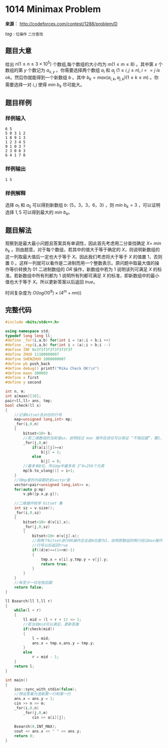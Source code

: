 # 1014  Minimax Problem

**来源**： http://codeforces.com/contest/1288/problem/D

$tag$ : `位操作` `二分查找` 



## 题目大意

给出 $n(1≤n≤3×10^5)$ 个数组,每个数组的大小均为 $m(1≤m≤8)$ 。其中第 $x$ 个数组的第 $y$ 个数记为 $a_{x,y}$ 。你需要选择两个数组 $a_i$ 和 $a_j$ $(1≤i,j≤n),i==j$ $is$ $ok$。然后你就能得到一个新数组 $b$ 。其中 $b_k=max(a_{i,k},a_{j,k})(1≤k≤m)$ 。你需要选择一对 $i,j$ 使得 $min$ $b_k$ 尽可能大。   

## 题目样例

### 样例输入

```
6 5
5 0 3 1 2
1 8 9 1 3
1 2 3 4 5
9 1 0 3 7
2 3 0 6 3
6 4 1 7 0
```

### 样例输出

```
1 5
```

### 样例解释

选择 $a_1$ 和 $a_5$ 可以得到新数组 $b:$ $\{5，3，3，6，3\}$ ，则 $min$ $b_k=3$ ，可以证明选择 $1,5$ 可以得到最大的 $min$ $b_k$。

## 题目解法

观察到是最大最小问题且答案具有单调性，因此首先考虑用二分查找确定 $X=$ $min$ $b_k$ 。则由题意，对于每个数组，若其中的值大于等于确定的 $X$，则说明新数组的这一列取最大值后一定也大于等于 $X$。因此我们考虑将大于等于 $X$ 的值置 $1$，否则置 $0$ 。这样一列就可以看作是二进制而用一个整数表示。原问题中取最大值的操作等价转换为 $01$ 二进制数组的 $OR$ 操作，新数组中若为 $1$ 说明该列可满足 $X$ 的标准。若新数组中所有列都为 $1$ 说明所有列都可满足 $X$ 的标准，即新数组中的最小值也大于等于 $X$。所以更新答案以后返回 $true$。

时间复杂度为 $O(log(10^9)×(4^m+nm))$ 

## 完整代码

```c++
#include <bits/stdc++.h>

using namespace std;
typedef long long ll;
#define _for(i,a,b) for(int i = (a);i < b;i ++)
#define _rep(i,a,b) for(int i = (a);i > b;i --)
#define INF 0x3f3f3f3f3f3f3f3f
#define ZHUO 11100000007
#define SHENZHUO 1000000007
#define pb push_back
#define debug() printf("Miku Check OK!\n")
#define maxn 300003
#define x first
#define y second

int n, m;
int a[maxn][10];
pair<ll,ll> ans, tmp;
bool check(ll x)
{
	//记录bitset及对应的行号
    map<unsigned long,int> mp;
	_for(i,0,n)
	{
		bitset<10> b;
        //若二维数组的当前值≥x，说明经过 max 操作后该位可以保证 “不拖后腿”，置1，否则置0
		_for(j,0,m)
			if(a[i][j]>=x)
				b[j] = 1;
			else
				b[j] = 0;
        //最多有8位，所以mp中最多有 2^8=256个元素
		mp[b.to_ulong()] = i+1;
	}
	//将mp里的内容都扔到vector里
	vector<pair<unsigned long,int>> v;
	for(auto p:mp)
		v.pb({p.x,p.y});
	
    //二维循环枚举 bitset 集
	int sz = v.size();
	_for(i,0,sz)
	{
		bitset<10> d(v[i].x);
		_for(j,0,sz)
		{
			bitset<10> e(v[j].x);
            //若两个bitset进行OR操作后全部m位都为1，说明原数组的两行经过max操作后每个数都≥x，因此记录
            //行号以后返回true
			if((d|e)==(1<<m)-1)
			{
				tmp.x = v[i].y,tmp.y = v[j].y;
				return true;
			}
		}
	}
    //有至少一位在拖后腿
	return false;
}

ll Bsearch(ll l,ll r)
{
	while(l < r)
	{
		ll mid = (l + r + 1) >> 1;
        //若当前mid可以满足，更新答案
		if(check(mid))
		{
			l = mid;
			ans.x = tmp.x,ans.y = tmp.y;
		}
		else
			r = mid - 1;
	}
	return l;
} 

int main()
{
	ios::sync_with_stdio(false);
    //预设答案为选取第一行和第一行
	ans.x = ans.y = 1;
	cin >> n >> m;
	_for(i,0,n)
		_for(j,0,m)
			cin >> a[i][j];
	
	Bsearch(0,INT_MAX);
	cout << ans.x << " " << ans.y;
	return 0;
}
```

